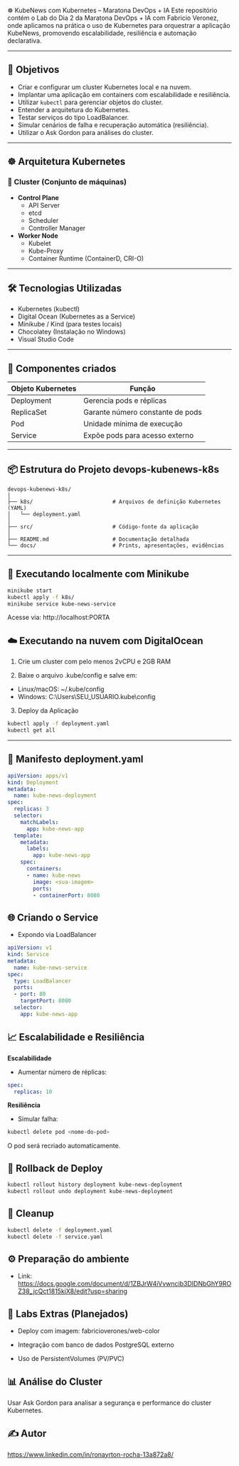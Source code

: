 ☸️ KubeNews com Kubernetes – Maratona DevOps + IA
Este repositório contém o Lab do Dia 2 da Maratona DevOps + IA com Fabricio Veronez, onde aplicamos na prática o uso de Kubernetes para orquestrar a aplicação KubeNews, promovendo escalabilidade, resiliência e automação declarativa.

---

## 📌 Objetivos

- Criar e configurar um cluster Kubernetes local e na nuvem.
- Implantar uma aplicação em containers com escalabilidade e resiliência.
- Utilizar `kubectl` para gerenciar objetos do cluster.
- Entender a arquitetura do Kubernetes.
- Testar serviços do tipo LoadBalancer.
- Simular cenários de falha e recuperação automática (resiliência).
- Utilizar o Ask Gordon para análises do cluster.

---

## ☸️ Arquitetura Kubernetes

### 🔹 Cluster (Conjunto de máquinas)
- **Control Plane**
  - API Server
  - etcd
  - Scheduler
  - Controller Manager
- **Worker Node**
  - Kubelet
  - Kube-Proxy
  - Container Runtime (ContainerD, CRI-O)

---

## 🛠️ Tecnologias Utilizadas

- Kubernetes (kubectl)
- Digital Ocean (Kubernetes as a Service)
- Minikube / Kind (para testes locais)
- Chocolatey (Instalação no Windows)
- Visual Studio Code

---

## 🧱 Componentes criados
| Objeto Kubernetes | Função                           |
| ----------------- | -------------------------------- |
| Deployment        | Gerencia pods e réplicas         |
| ReplicaSet        | Garante número constante de pods |
| Pod               | Unidade mínima de execução       |
| Service           | Expõe pods para acesso externo   |

--- 

## 📦 Estrutura do Projeto devops-kubenews-k8s
```plaintext
devops-kubenews-k8s/
│
├── k8s/                         # Arquivos de definição Kubernetes (YAML)
│   └── deployment.yaml
│
├── src/                         # Código-fonte da aplicação
│
├── README.md                    # Documentação detalhada
└── docs/                        # Prints, apresentações, evidências
```

---

## 🚀 Executando localmente com Minikube
```bash
minikube start
kubectl apply -f k8s/
minikube service kube-news-service
```
Acesse via: http://localhost:PORTA


## ☁️ Executando na nuvem com DigitalOcean

1. Crie um cluster com pelo menos 2vCPU e 2GB RAM

2. Baixe o arquivo .kube/config e salve em:
  - Linux/macOS: ~/.kube/config
  - Windows: C:\Users\SEU_USUARIO\.kube\config

3. Deploy da Aplicação
```bash
kubectl apply -f deployment.yaml
kubectl get all
```
---


## 🧱 Manifesto deployment.yaml
```yaml
apiVersion: apps/v1
kind: Deployment
metadata:
  name: kube-news-deployment
spec:
  replicas: 3
  selector:
    matchLabels:
      app: kube-news-app
  template:
    metadata:
      labels:
        app: kube-news-app
    spec:
      containers:
      - name: kube-news
        image: <sua-imagem>
        ports:
        - containerPort: 8080
```

## 🌐 Criando o Service
- Expondo via LoadBalancer
```yaml
apiVersion: v1
kind: Service
metadata:
  name: kube-news-service
spec:
  type: LoadBalancer
  ports:
  - port: 80
    targetPort: 8080
  selector:
    app: kube-news-app
```

## 📈 Escalabilidade e Resiliência
**Escalabilidade**
- Aumentar número de réplicas:

```yaml
spec:
  replicas: 10
```

**Resiliência**
- Simular falha:

```bash
kubectl delete pod <nome-do-pod>
```
O pod será recriado automaticamente.

## 🧪 Rollback de Deploy
```bash
kubectl rollout history deployment kube-news-deployment
kubectl rollout undo deployment kube-news-deployment
```

## 🧹 Cleanup
```bash
kubectl delete -f deployment.yaml
kubectl delete -f service.yaml
```

## ⚙️ Preparação do ambiente

- Link: https://docs.google.com/document/d/1ZBJrW4iVvwncib3DIDNbGhY9ROZ38_jcQct1815kiX8/edit?usp=sharing

## 🧪 Labs Extras (Planejados)
- Deploy com imagem: fabricioverones/web-color

- Integração com banco de dados PostgreSQL externo

- Uso de PersistentVolumes (PV/PVC)


## 📊 Análise do Cluster
Usar Ask Gordon para analisar a segurança e performance do cluster Kubernetes.


## ✍️ Autor
https://www.linkedin.com/in/ronayrton-rocha-13a872a8/

